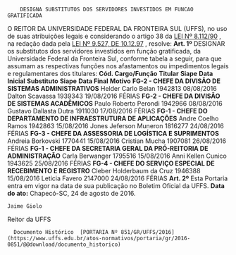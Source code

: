         DESIGNA SUBSTITUTOS DOS SERVIDORES INVESTIDOS EM FUNCAO GRATIFICADA  

 O REITOR DA UNIVERSIDADE FEDERAL DA FRONTEIRA SUL (UFFS), no uso de suas atribuições legais e considerando o artigo 38 da [LEI Nº 8.112/90](http://www.planalto.gov.br/ccivil_03/leis/l8112cons.htm)  , na redação dada pela [LEI Nº 9.527, DE 10.12.97](http://www.planalto.gov.br/ccivil_03/leis/l9527.htm)  , resolve:   **Art. 1º** DESIGNAR os substitutos dos servidores investidos em função gratificada, da Universidade Federal da Fronteira Sul, conforme tabela a seguir, para que assumam as respectivas funções nos afastamentos ou impedimentos legais e regulamentares dos titulares:     **Cód. Cargo/Função**      **Titular**    **Siape**    **Data Inicial**      **Substituto**    **Siape**    **Data Final**      **Motivo**      **FG-2 - CHEFE DA DIVISÃO DE SISTEMAS ADMINISTRATIVOS**      Helder Carlo Belan   1942813   08/08/2016     Dalton Scavassa   1939343   19/08/2016     FÉRIAS     **FG-2 - CHEFE DA DIVISÃO DE SISTEMAS ACADÊMICOS**      Paulo Roberto Perondi   1942966   08/08/2016     Gustavo Dallasta Dutra   1911030   17/08/2016     FÉRIAS     **FG-1 - CHEFE DO DEPARTAMENTO DE INFRAESTRUTURA DE APLICAÇÕES**      Andre Coelho Ramos   1942863   15/08/2016     Jones Jeferson Muneron   1816277   24/08/2016     FÉRIAS     **FG-3 - CHEFE DA ASSESSORIA DE LOGÍSTICA E SUPRIMENTOS**      Andreia Borkovski   1770441   15/08/2016     Cristian Mucha   1907081   26/08/2016     FÉRIAS     **FG-1 - CHEFE DA SECRETARIA GERAL DA PRÓ-REITORIA DE ADMINISTRAÇÃO**      Carla Berwanger   1795516   15/08/2016     Anni Kellen Cunico   1943625   25/08/2016     FÉRIAS     **FG-4 - CHEFE DO SERVIÇO ESPECIAL DE RECEBIMENTO E REGISTRO**      Cleber Holderbaum da Cruz   1946388   15/08/2016     Leticia Favero   2147000   24/08/2016     FÉRIAS       **Art. 2º** Esta Portaria entra em vigor na data de sua publicação no Boletim Oficial da UFFS.      **Data do ato:** Chapecó-SC, 24 de agosto de 2016.   
 

    Jaime Giolo   
 Reitor da UFFS 

      Documento Histórico  [PORTARIA Nº 851/GR/UFFS/2016](https://www.uffs.edu.br/atos-normativos/portaria/gr/2016-0851/@@download/documento_historico)     
      